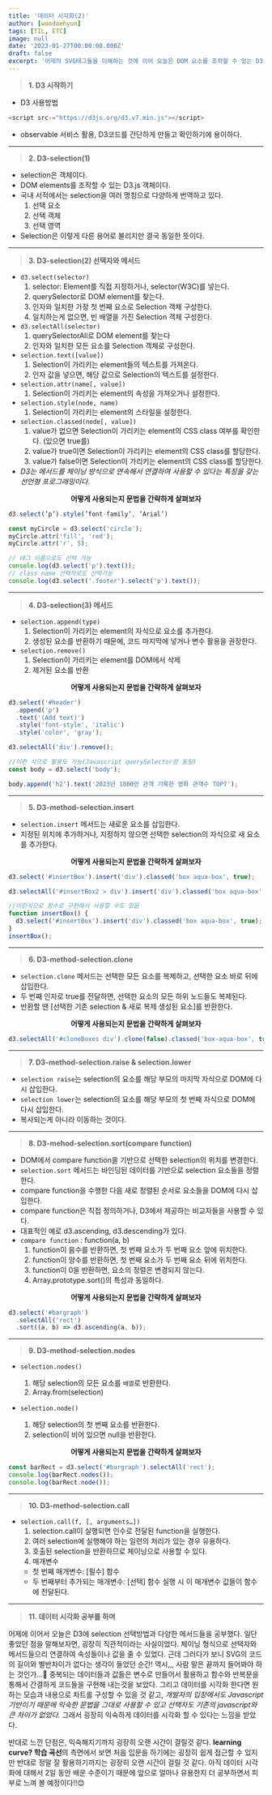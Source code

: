 ```yaml
---
title: '데이터 시각화(2)'
author: [woodaehyun]
tags: [TIL, ETC]
image: null
date: '2023-01-27T00:00:00.000Z'
draft: false
excerpt: '어제의 SVG태그들을 이해하는 것에 이어 오늘은 DOM 요소를 조작할 수 있는 D3를 활용하여 D3의 selection 객체를 선택하는 방법, D3의 메서드들에 대해서 공부했다.'
---
```


> **1. D3 시작하기**

- D3 사용방법

```javascript
<script src-="https://d3js.org/d3.v7.min.js"></script>
```

- observable 서비스 활용, D3코드를 간단하게 만들고 확인하기에 용이하다.

---

> **2. D3-selection(1)**

- selection은 객체이다.
- DOM elements를 조작할 수 있는 D3.js 객체이다.
- 국내 서적에서는 selection을 여러 명칭으로 다양하게 번역하고 있다.
  1. 선택 요소
  2. 선택 객체
  3. 선택 영역
- Selection은 이렇게 다른 용어로 불리지만 결국 동일한 뜻이다.

---

> **3. D3-selection(2) 선택자와 메서드**

- `d3.select(selector)`
  1. selector: Element를 직접 지정하거나, selector(W3C)를 넣는다.
  2. querySelector로 DOM element를 찾는다.
  3. 인자와 일치한 가장 첫 번째 요소로 Selection 객체 구성한다.
  4. 일치하는게 없으면, 빈 배열을 가진 Selection 객체 구성한다.
     <br/>
- `d3.selectAll(selector)`
  1. querySelectorAll로 DOM element를 찾는다
  2. 인자와 일치한 모든 요소를 Selection 객체로 구성한다.
     <br/>
- `selection.text([value])`
  1. Selection이 가리키는 element들의 텍스트를 가져온다.
  2. 인자 값을 넣으면, 해당 값으로 Selection의 텍스트를 설정한다.
     <br/>
- `selection.attr(name[, value])`
  1. Selection이 가리키는 element의 속성을 가져오거나 설정한다.
     <br/>
- `selection.style(node, name)`
  1. Selection이 가리키는 element의 스타일을 설정한다.
     <br/>
- `selection.classed(node[, value])`
  1. value가 없으면 Selection이 가리키는 element의 CSS class 여부를 확인한다. (있으면 true를)
  2. value가 true이면 Selection이 가리키는 element의 CSS class를 할당한다.
  3. value가 false이면 Selection이 가리키는 element의 CSS class를 할당한다.
     <br/>
- _D3는 메서드를 체이닝 방식으로 연속해서 연결하여 사용할 수 있다는 특징을 갖는 선언형 프로그래밍이다._

<div align='center'><strong>어떻게 사용되는지 문법을 간략하게 살펴보자</strong></div>

```javascript
d3.select(’p’).style(’font-family’, ‘Arial’)

const myCircle = d3.select('circle');
myCircle.attr('fill', 'red');
myCircle.attr('r', 5);

// 태그 이름으로도 선택 가능
console.log(d3.select('p').text());
// class name 선택자로도 선택가능
console.log(d3.select('.footer').select('p').text());
```

---

> **4. D3-selection(3) 메서드**

- `selection.append(type)`
  1. Selection이 가리키는 element의 자식으로 요소를 추가한다.
  2. 생성된 요소를 반환하기 때문에, 코드 마지막에 넣거나 변수 활용을 권장한다.
     <br/>
- `selection.remove()`
  1. Selection이 가리키는 element를 DOM에서 삭제
  2. 제거된 요소를 반환
     <br/>

<div align='center'><strong>어떻게 사용되는지 문법을 간략하게 살펴보자</strong></div>

```javascript
d3.select('#header')
  .append('p')
  .text('(Add text)')
  .style('font-style', 'italic')
  .style('color', 'gray');

d3.selectAll('div').remove();

//이런 식으로 활용도 가능(Javascript querySelector랑 동일)
const body = d3.select('body');

body.append('h2').text('2023년 1000만 관객 기록한 영화 관객수 TOP7');
```

---

> **5. D3-method-selection.insert**

- `selection.insert` 메서드는 새로운 요소를 삽입한다.
- 지정된 위치에 추가하거나, 지정하지 않으면 선택한 selection의 자식으로 새 요소를 추가한다.
  <br/>

<div align='center'><strong>어떻게 사용되는지 문법을 간략하게 살펴보자</strong></div>

```javascript
d3.select('#insertBox').insert('div').classed('box aqua-box', true);

d3.selectAll('#insertBox2 > div').insert('div').classed('box aqua-box', true);

//이런식으로 함수로 구현해서 사용할 수도 있음
function insertBox() {
  d3.select('#insertBox').insert('div').classed('box aqua-box', true);
}
insertBox();
```

---

> **6. D3-method-selection.clone**

- `selection.clone` 메서드는 선택한 모든 요소를 복제하고, 선택한 요소 바로 뒤에 삽입한다.
- 두 번째 인자로 true를 전달하면, 선택한 요소의 모든 하위 노드들도 복제된다.
- 반환할 땐 [선택한 기존 selection & 새로 복제 생성된 요소]를 반환한다.
  <br />

<div align='center'><strong>어떻게 사용되는지 문법을 간략하게 살펴보자</strong></div>

```javascript
d3.selectAll('#cloneBoxes div').clone(false).classed('box-aqua-box', true);
```

---

> **7. D3-method-selection.raise & selection.lower**

- `selection raise`는 selection의 요소를 해당 부모의 마지막 자식으로 DOM에 다시 삽입한다.
- `selection lower`는 selection의 요소를 해당 부모의 첫 번째 자식으로 DOM에 다시 삽입한다.
- 복사되는게 아니라 이동하는 것이다.
  <br />

---

> **8. D3-mehod-selection.sort(compare function)**

- DOM에서 compare function을 기반으로 선택한 selection의 위치를 변경한다.
- `selection.sort` 메서드는 바인딩된 데이터를 기반으로 selection 요소들을 정렬한다.
- compare function을 수행한 다음 새로 정렬된 순서로 요소들을 DOM에 다시 삽입한다.
- compare function은 직접 정의하거나, D3에서 제공하는 비교자들을 사용할 수 있다.
- 대표적인 예로 d3.ascending, d3.descending가 있다.
- `compare function` : function(a, b)
  1. function이 음수를 반환하면, 첫 번째 요소가 두 번째 요소 앞에 위치한다.
  2. function이 양수를 반환하면, 첫 번째 요소가 두 번째 요소 뒤에 위치한다.
  3. function이 0을 반환하면, 요소의 정렬은 변경되지 않는다.
  4. Array.prototype.sort()의 특성과 동일하다.
     <br/>

<div align='center'><strong>어떻게 사용되는지 문법을 간략하게 살펴보자</strong></div>

```javascript
d3.select('#bargraph')
  .selectAll('rect')
  .sort((a, b) => d3.ascending(a, b));
```

---

> **9. D3-method-selection.nodes**

- `selection.nodes()`

  1. 해당 selection의 모든 요소를 `배열`로 반환한다.
  2. Array.from(selection)
     <br/>

- `selection.node()`
  1. 해당 selection의 첫 번째 요소를 반환한다.
  2. selection이 비어 있으면 null을 반환한다.
     <br/>

<div align='center'><strong>어떻게 사용되는지 문법을 간략하게 살펴보자</strong></div>

```javascript
const barRect = d3.select('#bargraph').selectAll('rect');
console.log(barRect.nodes());
console.log(barRect.node());
```

---

> **10. D3-method-selection.call**

- `selection.call(f, [, arguments…])`
  1. selection.call이 실행되면 인수로 전달된 function을 실행한다.
  2. 여러 selection에 실행해야 하는 일련의 처리가 있는 경우 유용하다.
  3. 호출된 selection을 반환하므로 체이닝으로 사용할 수 있다.
  4. 매개변수
  - 첫 번째 매개변수: [필수] 함수
  - 두 번째부터 추가되는 매개변수: [선택] 함수 실행 시 이 매개변수 값들이 함수에 전달된다.

---

> **11. 데이터 시각화 공부를 하며**

어제에 이어서 오늘은 D3에 selection 선택방법과 다양한 메서드들을 공부했다. 일단 좋았던 점을 말해보자면, 굉장히 직관적이라는 사실이었다. 체이닝 형식으로 선택자와 메서드들으리 연결하여 속성들이나 값을 줄 수 있었다.
근데 그러다가 보니 SVG의 코드의 길이와 별반차이가 없다는 생각이 들었던 순간! 역시,,, 사람 말은 끝까지 들어봐야 하는 것인가...🥲 중복되는 데이터들과 값들은 변수로 만들어서 활용하고 함수와 반복문을 통해서 간결하게 코드들을 구현해 내는것을 보았다. 그리고 데이터를 시각화 한다면 원하는 모습과 내용으로 차트를 구성할 수 있을 것 같고, _개발자의 입장에서도 Javascript 기반이기 때문에 익숙한 문법을 그대로 사용할 수 있고 선택자도 기존의 javascript와 큰 차이가 없었다._ 그래서 굉장히 익숙하게 데이터를 시각화 할 수 있다는 느낌을 받았다.

반대로 느낀 단점은, 익숙해지기까지 굉장히 오랜 시간이 걸릴것 같다. **learning curve? 학습 곡선**의 측면에서 보면 처음 입문을 하기에는 굉장히 쉽게 접근할 수 있지만 반대로 정말 잘 활용하기까지는 굉장히 오랜 시간이 걸릴 것 같다. 아직 데이터 시각화에 대해서 2일 동안 배운 수준이기 때문에 앞으로 얼마나 유용한지 더 공부하면서 피부로 느껴 볼 예정이다!!😊
